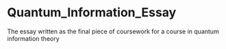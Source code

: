 # Quantum_Information_Essay
The essay written as the final piece of coursework for a course in quantum information theory
